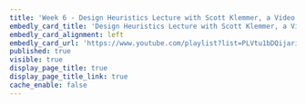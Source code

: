 ```yaml
---
title: 'Week 6 - Design Heuristics Lecture with Scott Klemmer, a Video Playlist (35 minutes in total) (1 of 1)'
embedly_card_title: 'Design Heuristics Lecture with Scott Klemmer, a Video Playlist (35 minutes in total)'
embedly_card_alignment: left
embedly_card_url: 'https://www.youtube.com/playlist?list=PLVtu1bDQijari7LfHOoSTdcpbWIkwZWIA'
published: true
visible: true
display_page_title: true
display_page_title_link: true
cache_enable: false
---
```

